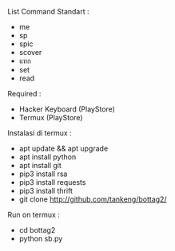 List Command Standart :
- me
- sp
- spic
- scover
- แทก
- set
- read

Required :
- Hacker Keyboard (PlayStore)
- Termux (PlayStore)

Instalasi di termux :
- apt update && apt upgrade
- apt install python
- apt install git
- pip3 install rsa
- pip3 install requests
- pip3 install thrift
- git clone http://github.com/tankeng/bottag2/

Run on termux :
- cd bottag2
- python sb.py
